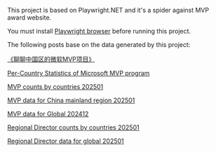 This project is based on Playwright.NET and it's a spider against MVP award website.

You must install [Playwright browser](https://playwright.dev/dotnet/docs/browsers) before running this project.

The following posts base on the data generated by this project:

[《聊聊中国区的微软MVP项目》](https://zhuanlan.zhihu.com/p/638024903)

[Per-Country Statistics of Microsoft MVP program](https://tonyqus.medium.com/per-country-statistics-of-microsoft-mvp-program-a380db430d19)

[MVP counts by countries 202501](https://docs.google.com/spreadsheets/d/1-xXxocu0OacxJzG2jfz7UDcJlMd6Om8-RD4JVq-b8Eg/edit?gid=43793436#gid=43793436)

[MVP data for China mainland region 202501](https://docs.google.com/spreadsheets/d/1buAizGqWFucv7s2H5CSgaiuGA9ZHeRNL3ChrhyBf7Uw/edit?gid=539518683#gid=539518683)

[MVP data for Global 202412](https://docs.google.com/spreadsheets/d/1X3nO0OmdOopwxMKoVN-QPAmQMqEzdajjFGc3U1gfwD4/edit?gid=1257954462#gid=1257954462)

[Regional Director counts by countries 202501](https://docs.google.com/spreadsheets/d/1R3qBPJZQ4eii_KT-aYi9ZnVApG80ZvrN0xfVlzexHBk/edit?gid=618782787#gid=618782787)

[Regional Director data for global 202501](https://docs.google.com/spreadsheets/d/1zWKiqWKIDJAuwy5WwjwHiCDCwnpEuGJ_OVulBbjN20A/edit?gid=1120280898#gid=1120280898)

